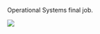 Operational Systems final job.

<img src="http://static.pokemonpets.com/images/monsters-images-800-800/2229-Shiny-Houndoom.png">
